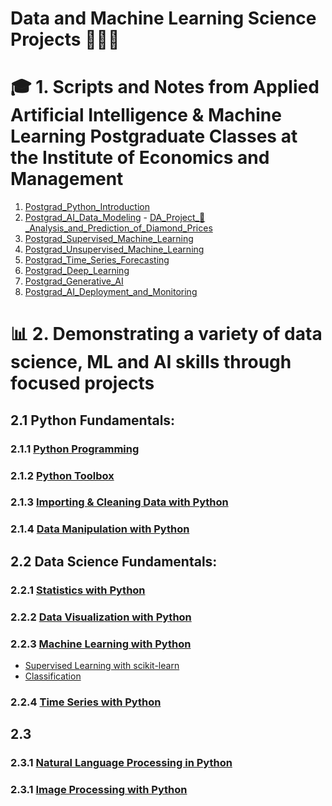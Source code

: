 # Data and Machine Learning Science Projects 🧑🏼‍💻
 # 🎓 1. Scripts and Notes from Applied Artificial Intelligence & Machine Learning Postgraduate Classes at the Institute of Economics and Management
  1. [Postgrad_Python_Introduction](https://github.com/miguelcaldeiraa/Postgrad_Python_Introduction.git)
  2. [Postgrad_AI_Data_Modeling](https://github.com/miguelcaldeiraa/Postgrad_AI_Data_Modeling.git) - [DA_Project_💎_Analysis_and_Prediction_of_Diamond_Prices]()
  4. [Postgrad_Supervised_Machine_Learning](https://github.com/miguelcaldeiraa/Postgrad_Supervised_Machine_Learning.git)
  5. [Postgrad_Unsupervised_Machine_Learning](https://github.com/miguelcaldeiraa/Postgrad_Unsupervised_Machine_Learning.git)
  6. [Postgrad_Time_Series_Forecasting](https://github.com/miguelcaldeiraa/Postgrad_Time_Series_Forecasting.git)
  7. [Postgrad_Deep_Learning](https://github.com/miguelcaldeiraa/Postgrad_Deep_Learning.git)
  8. [Postgrad_Generative_AI](https://github.com/miguelcaldeiraa/Postgrad_Generative_AI.git)
  9. [Postgrad_AI_Deployment_and_Monitoring](https://github.com/miguelcaldeiraa/Postgrad_AI_Deployment_and_Monitoring.git)
 # 📊 2. Demonstrating a variety of data science, ML and AI skills through focused projects
## 2.1 Python Fundamentals:
### 2.1.1 [Python Programming]()
### 2.1.2 [Python Toolbox]()
### 2.1.3 [Importing & Cleaning Data with Python]()
### 2.1.4 [Data Manipulation with Python]()

## 2.2 Data Science Fundamentals:
### 2.2.1 [Statistics with Python]()
### 2.2.2 [Data Visualization with Python]()
### 2.2.3 [Machine Learning with Python]()
   - [Supervised Learning with scikit-learn]()
   - [Classification]()
### 2.2.4 [Time Series with Python]()

## 2.3
### 2.3.1 [Natural Language Processing in Python]()
### 2.3.1 [Image Processing with Python]()

     





